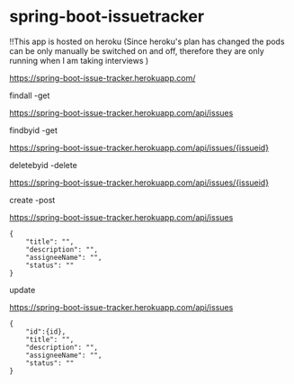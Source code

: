 # spring-boot-issuetracker

!!This app is hosted on heroku (Since heroku's plan has changed the pods can be only manually be switched on and off, therefore they are only running  when I am taking interviews )

https://spring-boot-issue-tracker.herokuapp.com/

findall -get

https://spring-boot-issue-tracker.herokuapp.com/api/issues

findbyid -get

https://spring-boot-issue-tracker.herokuapp.com/api/issues/{issueid}

deletebyid -delete

https://spring-boot-issue-tracker.herokuapp.com/api/issues/{issueid}

create -post

https://spring-boot-issue-tracker.herokuapp.com/api/issues

    {
        "title": "",
        "description": "",
        "assigneeName": "",
        "status": ""
    }

update

https://spring-boot-issue-tracker.herokuapp.com/api/issues
    
    {
        "id":{id},
        "title": "",
        "description": "",
        "assigneeName": "",
        "status": ""
    }

